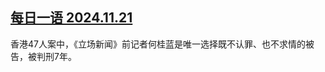 <!--1732273398000-->
[每日一语 2024.11.21](https://chinadigitaltimes.net/chinese/713376.html)
------

<p> 香港47人案中，《立场新闻》前记者何桂蓝是唯一选择既不认罪、也不求情的被告，被判刑7年。</p><p><img decoding="async" src="data:image/svg+xml,%3Csvg%20xmlns='http://www.w3.org/2000/svg'%20viewBox='0%200%200%200'%3E%3C/svg%3E" alt="" data-lazy-src="https://chinadigitaltimes.net/chinese/files/2024/11/2024.11.22.jpg"><noscript><img decoding="async" src="https://chinadigitaltimes.net/chinese/files/2024/11/2024.11.22.jpg" alt=""></noscript></p><div class="addtoany_share_save_container addtoany_content addtoany_content_bottom"><div class="a2a_kit a2a_kit_size_32 addtoany_list" data-a2a-url="https://chinadigitaltimes.net/chinese/713376.html" data-a2a-title="每日一语 2024.11.21"><a class="a2a_button_facebook" href="https://www.addtoany.com/add_to/facebook?linkurl=https%3A%2F%2Fchinadigitaltimes.net%2Fchinese%2F713376.html&amp;linkname=%E6%AF%8F%E6%97%A5%E4%B8%80%E8%AF%AD%202024.11.21" title="Facebook" rel="nofollow noopener" target="_blank"></a><a class="a2a_button_twitter" href="https://www.addtoany.com/add_to/twitter?linkurl=https%3A%2F%2Fchinadigitaltimes.net%2Fchinese%2F713376.html&amp;linkname=%E6%AF%8F%E6%97%A5%E4%B8%80%E8%AF%AD%202024.11.21" title="Twitter" rel="nofollow noopener" target="_blank"></a><a class="a2a_button_telegram" href="https://www.addtoany.com/add_to/telegram?linkurl=https%3A%2F%2Fchinadigitaltimes.net%2Fchinese%2F713376.html&amp;linkname=%E6%AF%8F%E6%97%A5%E4%B8%80%E8%AF%AD%202024.11.21" title="Telegram" rel="nofollow noopener" target="_blank"></a><a class="a2a_button_reddit" href="https://www.addtoany.com/add_to/reddit?linkurl=https%3A%2F%2Fchinadigitaltimes.net%2Fchinese%2F713376.html&amp;linkname=%E6%AF%8F%E6%97%A5%E4%B8%80%E8%AF%AD%202024.11.21" title="Reddit" rel="nofollow noopener" target="_blank"></a><a class="a2a_button_whatsapp" href="https://www.addtoany.com/add_to/whatsapp?linkurl=https%3A%2F%2Fchinadigitaltimes.net%2Fchinese%2F713376.html&amp;linkname=%E6%AF%8F%E6%97%A5%E4%B8%80%E8%AF%AD%202024.11.21" title="WhatsApp" rel="nofollow noopener" target="_blank"></a><a class="a2a_button_email" href="https://www.addtoany.com/add_to/email?linkurl=https%3A%2F%2Fchinadigitaltimes.net%2Fchinese%2F713376.html&amp;linkname=%E6%AF%8F%E6%97%A5%E4%B8%80%E8%AF%AD%202024.11.21" title="Email" rel="nofollow noopener" target="_blank"></a><a class="a2a_button_copy_link" href="https://www.addtoany.com/add_to/copy_link?linkurl=https%3A%2F%2Fchinadigitaltimes.net%2Fchinese%2F713376.html&amp;linkname=%E6%AF%8F%E6%97%A5%E4%B8%80%E8%AF%AD%202024.11.21" title="Copy Link" rel="nofollow noopener" target="_blank"></a><a class="a2a_dd addtoany_share_save addtoany_share" href="https://www.addtoany.com/share"></a></div></div>
